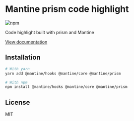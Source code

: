 # Mantine prism code highlight

[![npm](https://img.shields.io/npm/dm/@mantine/prism)](https://www.npmjs.com/package/@mantine/prism)

Code highlight built with prism and Mantine

[View documentation](https://mantine.dev/)

## Installation

```bash
# With yarn
yarn add @mantine/hooks @mantine/core @mantine/prism

# With npm
npm install @mantine/hooks @mantine/core @mantine/prism
```

## License

MIT
